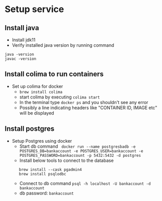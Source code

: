 # Setup service

## Install java
- Install jdk11
- Verify installed java version by running command
```shell script
java -version
javac -version
```

## Install colima to run containers
- Set up colima for docker
    - `brew install colima`
    - start colima by executing `colima start`
    - In the terminal type `docker ps` and you shouldn't see any error
    - Possibly a line indicating headers like "CONTAINER ID, IMAGE etc" will be displayed


## Install postgres
- Setup Postgres using docker
    - Start db command
      ` docker run --name postgresbadb -e POSTGRES_DB=bankaccount -e POSTGRES_USER=bankaccount -e POSTGRES_PASSWORD=bankaccount -p 5432:5432 -d postgres`
    - Install below tools to connect to the database
   ```
      brew install --cask pgadmin4   
      brew install psqlodbc
   ```
    - Connect to db command
      `psql -h localhost -U bankaccount -d bankaccount`
    - db password:
      `bankaccount`